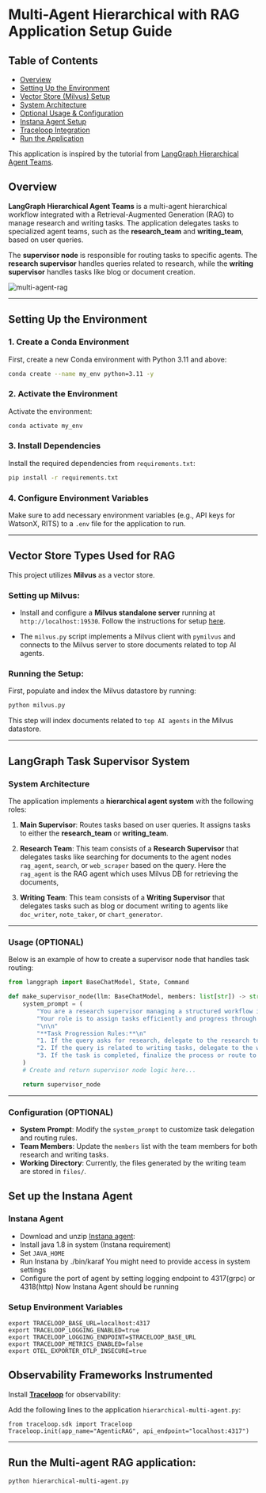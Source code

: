 
# Multi-Agent Hierarchical with RAG Application Setup Guide

## Table of Contents

- [Overview](#overview)
- [Setting Up the Environment](#setting-up-the-environment)
- [Vector Store (Milvus) Setup](#vector-store-types-used-for-rag)
- [System Architecture](#langgraph-task-supervisor-system)
- [Optional Usage & Configuration](#usage-optional)
- [Instana Agent Setup](#set-up-the-instana-agent)
- [Traceloop Integration](#observability-frameworks-instrumented)
- [Run the Application](#run-the-multi-agent-rag-application)


This application is inspired by the tutorial from [LangGraph Hierarchical Agent Teams](https://github.com/langchain-ai/langgraph/blob/main/docs/docs/tutorials/multi_agent/hierarchical_agent_teams.ipynb).

## Overview

**LangGraph Hierarchical Agent Teams** is a multi-agent hierarchical workflow integrated with a Retrieval-Augmented Generation (RAG) to manage research and writing tasks. The application delegates tasks to specialized agent teams, such as the **research_team** and **writing_team**, based on user queries.

The **supervisor node** is responsible for routing tasks to specific agents. The **research supervisor** handles queries related to research, while the **writing supervisor** handles tasks like blog or document creation.

![multi-agent-rag](https://github.com/user-attachments/assets/6acfe377-5eb9-4837-b366-10a771a71ad3)


---

## Setting Up the Environment

### 1. Create a Conda Environment

First, create a new Conda environment with Python 3.11 and above:

```bash
conda create --name my_env python=3.11 -y
```

### 2. Activate the Environment

Activate the environment:

```bash
conda activate my_env
```

### 3. Install Dependencies

Install the required dependencies from `requirements.txt`:

```bash
pip install -r requirements.txt
```

### 4. Configure Environment Variables

Make sure to add necessary environment variables (e.g., API keys for WatsonX, RITS) to a `.env` file for the application to run.

---

## Vector Store Types Used for RAG

This project utilizes **Milvus** as a vector store.

### Setting up Milvus:

- Install and configure a **Milvus standalone server** running at `http://localhost:19530`. Follow the instructions for setup [here](https://milvus.io/docs/install_standalone-docker.md).

- The `milvus.py` script implements a Milvus client with `pymilvus` and connects to the Milvus server to store documents related to top AI agents.

### Running the Setup:

First, populate and index the Milvus datastore by running:

```bash
python milvus.py
```

This step will index documents related to `top AI agents` in the Milvus datastore.

---

## LangGraph Task Supervisor System

### System Architecture

The application implements a **hierarchical agent system** with the following roles:

1. **Main Supervisor**: Routes tasks based on user queries. It assigns tasks to either the **research_team** or **writing_team**.

2. **Research Team**: This team consists of a **Research Supervisor** that delegates tasks like searching for documents  to the agent nodes `rag_agent`, `search`, or `web_scraper` based on the query. Here the `rag_agent` is the RAG agent which uses Milvus DB for retrieving the documents,

3. **Writing Team**: This team consists of a **Writing Supervisor**  that delegates tasks such as blog or document writing to agents like `doc_writer`, `note_taker`, or `chart_generator`.

---

### Usage (OPTIONAL)

Below is an example of how to create a supervisor node that handles task routing:

```python
from langgraph import BaseChatModel, State, Command

def make_supervisor_node(llm: BaseChatModel, members: list[str]) -> str:
    system_prompt = (
        "You are a research supervisor managing a structured workflow involving {members}. "
        "Your role is to assign tasks efficiently and progress through a series of steps based on the user's request."
        "\n\n"
        "**Task Progression Rules:**\n"
        "1. If the query asks for research, delegate to the research team.\n"
        "2. If the query is related to writing tasks, delegate to the writing team.\n"
        "3. If the task is completed, finalize the process or route to the next task.\n"
    )
    # Create and return supervisor node logic here...

    return supervisor_node
```

---
### Configuration (OPTIONAL)

- **System Prompt**: Modify the `system_prompt` to customize task delegation and routing rules.
- **Team Members**: Update the `members` list with the team members for both research and writing tasks.
- **Working Directory**: Currently, the files generated by the writing team are stored in `files/`.


## Set up the Instana Agent

### Instana Agent
- Download and unzip [Instana agent](https://ibmdevsandbox-instanaibm.instana.io/#/agents/installation):
- Install java 1.8 in system (Instana requirement)
- Set `JAVA_HOME`
- Run Instana by ./bin/karaf You might need to provide access in system settings
- Configure the port of agent by setting logging endpoint to 4317(grpc) or 4318(http)
Now Instana Agent should be running

### Setup Environment Variables
```
export TRACELOOP_BASE_URL=localhost:4317
export TRACELOOP_LOGGING_ENABLED=true
export TRACELOOP_LOGGING_ENDPOINT=$TRACELOOP_BASE_URL
export TRACELOOP_METRICS_ENABLED=false
export OTEL_EXPORTER_OTLP_INSECURE=true
```

## Observability Frameworks Instrumented

Install **[Traceloop](https://github.com/traceloop/openllmetry)** for observability:

Add the following lines to the application `hierarchical-multi-agent.py`:

```
from traceloop.sdk import Traceloop
Traceloop.init(app_name="AgenticRAG", api_endpoint="localhost:4317")
```
---

## Run the Multi-agent RAG application:

```
python hierarchical-multi-agent.py
```

